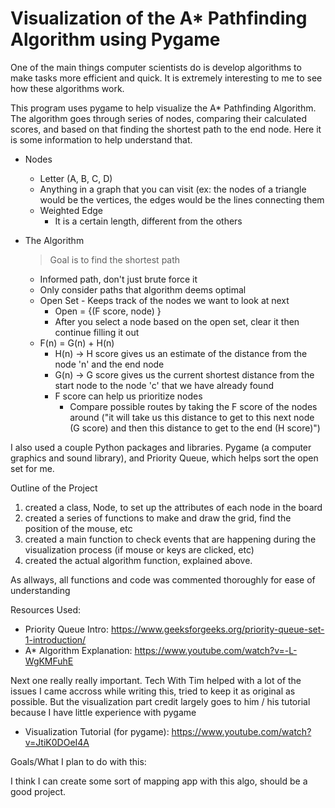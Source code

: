 # Visualization of the A* Pathfinding Algorithm using Pygame

One of the main things computer scientists do is develop algorithms to make tasks more efficient and quick. It is extremely interesting to me to see how these algorithms work.

This program uses pygame to help visualize the A* Pathfinding Algorithm. The algorithm goes through series of nodes, comparing their calculated scores, and based on that finding the shortest path to the end node. Here it is some information to help understand that.
- Nodes
    - Letter (A, B, C, D)
    - Anything in a graph that you can visit (ex: the nodes of a triangle would be the vertices, the edges would be the lines connecting them
    - Weighted Edge
        - It is a certain length, different from the others
- The Algorithm

    > Goal is to find the shortest path

    - Informed path, don't just brute force it
    - Only consider paths that algorithm deems optimal
    - Open Set - Keeps track of the nodes we want to look at next
        - Open = {(F score, node) }
        - After you select a node based on the open set, clear it then continue filling it out
    - F(n) = G(n) + H(n)
        - H(n) → H score gives us an estimate of the distance from the node 'n' and the end node
        - G(n) → G score gives us the current shortest distance from the start node to the node 'c' that we have already found
        - F score can help us prioritize nodes
            - Compare possible routes by taking the F score of the nodes around ("it will take us this distance to get to this next node (G score) and then this distance to get to the end (H score)")

I also used a couple Python packages and libraries. Pygame (a computer graphics and sound library), and Priority Queue, which helps sort the open set for me.

Outline of the Project

1. created a class, Node, to set up the attributes of each node in the board
2. created a series of functions to make and draw the grid, find the position of the mouse, etc
3. created a main function to check events that are happening during the visualization process (if mouse or keys are clicked, etc)
4. created the actual algorithm function, explained above.

As allways, all functions and code was commented thoroughly for ease of understanding

Resources Used:
- Priority Queue Intro: https://www.geeksforgeeks.org/priority-queue-set-1-introduction/
- A* Algorithm Explanation: https://www.youtube.com/watch?v=-L-WgKMFuhE

Next one really really important. Tech With Tim helped with a lot of the issues I came accross while writing this, tried to keep it as original as possible. But the visualization part credit largely goes to him / his tutorial because I have little experience with pygame
- Visualization Tutorial (for pygame): https://www.youtube.com/watch?v=JtiK0DOeI4A

Goals/What I plan to do with this:

I think I can create some sort of mapping app with this algo, should be a good project.
